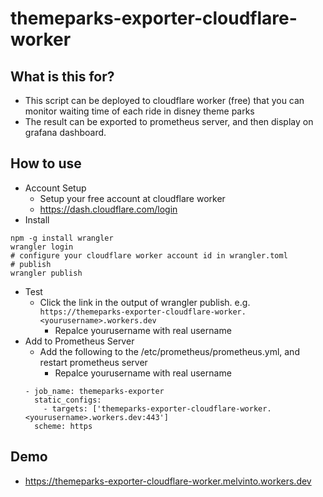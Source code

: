# themeparks-exporter-cloudflare-worker

## What is this for?
* This script can be deployed to cloudflare worker (free) that you can monitor waiting time of each ride in disney theme parks
* The result can be exported to prometheus server, and then display on grafana dashboard.
## How to use
* Account Setup
  * Setup your free account at cloudflare worker
  * https://dash.cloudflare.com/login
* Install
```
npm -g install wrangler
wrangler login
# configure your cloudflare worker account id in wrangler.toml
# publish
wrangler publish
```
* Test
  * Click the link in the output of wrangler publish. e.g. `https://themeparks-exporter-cloudflare-worker.<yourusername>.workers.dev`
    * Repalce yourusername with real username
* Add to Prometheus Server
  * Add the following to the /etc/prometheus/prometheus.yml, and restart prometheus server
    * Repalce yourusername with real username
  ```
  - job_name: themeparks-exporter
    static_configs:
      - targets: ['themeparks-exporter-cloudflare-worker.<yourusername>.workers.dev:443']
    scheme: https
  ```
## Demo
* https://themeparks-exporter-cloudflare-worker.melvinto.workers.dev